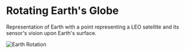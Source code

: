 # Rotating Earth's Globe
Representation of Earth with a point representing a LEO satellite and its sensor's vision upon Earth's surface.

![Earth Rotation](earth_rotation_576_50.gif)
